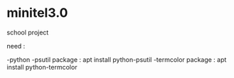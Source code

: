 # minitel3.0
school project


need :

-python
-psutil package : apt install python-psutil
-termcolor package : apt install python-termcolor